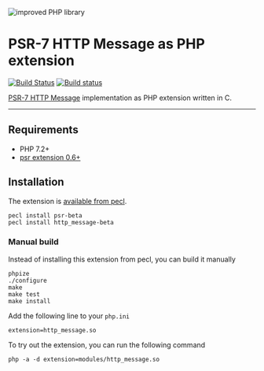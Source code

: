 ![improved PHP library](https://user-images.githubusercontent.com/100821/46372249-e5eb7500-c68a-11e8-801a-2ee57da3e5e3.png)

# PSR-7 HTTP Message as PHP extension

[![Build Status](https://travis-ci.org/improved-php-library/http-message.svg?branch=master)](https://travis-ci.org/improved-php-library/http-message)
[![Build status](https://ci.appveyor.com/api/projects/status/7rof1vr8mv4kam17/branch/master?svg=true)](https://ci.appveyor.com/project/jasny/http_message/branch/master)

[PSR-7 HTTP Message](https://www.php-fig.org/psr/psr-7/) implementation as PHP extension written in C.

---

## Requirements

* PHP 7.2+
* [psr extension 0.6+](https://github.com/jbboehr/php-psr)

## Installation

The extension is [available from pecl](https://pecl.php.net/package/http_message).

    pecl install psr-beta
    pecl install http_message-beta

### Manual build

Instead of installing this extension from pecl, you can build it manually

    phpize
    ./configure
    make
    make test
    make install

Add the following line to your `php.ini`

    extension=http_message.so

To try out the extension, you can run the following command

    php -a -d extension=modules/http_message.so
